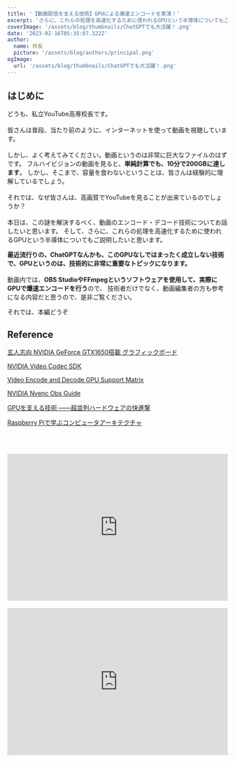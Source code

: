 ```yaml
---
title: '【動画配信を支える技術】GPUによる爆速エンコードを実演！'
excerpt: 'さらに、これらの処理を高速化するために使われるGPUという半導体についてもご説明したいと思います。最近流行りの、ChatGPTなんかも、このGPUなしではまったく成立しない技術で、GPUというのは、技術的に非常に重要なトピックになります。'
coverImage: '/assets/blog/thumbnails/ChatGPTでも大活躍！.png'
date: '2023-02-16T05:35:07.322Z'
author:
  name: 校長
  picture: '/assets/blog/authors/principal.png'
ogImage:
  url: '/assets/blog/thumbnails/ChatGPTでも大活躍！.png'
---
```

## はじめに
どうも、私立YouTube高専校長です。
<br/><br/>
皆さんは普段、当たり前のように、インターネットを使って動画を視聴しています。
<br/><br/>
しかし、よく考えてみてください。動画というのは非常に巨大なファイルのはずです。
フルハイビジョンの動画を見ると、**単純計算でも、10分で200GBに達します**。
しかし、そこまで、容量を食わないということは、皆さんは経験的に理解しているでしょう。
<br/><br/>
それでは、なぜ皆さんは、高画質でYouTubeを見ることが出来ているのでしょうか？
<br/><br/>
本日は、この謎を解決するべく、動画のエンコード・デコード技術についてお話したいと思います。
そして、さらに、これらの処理を高速化するために使われるGPUという半導体についてもご説明したいと思います。

**最近流行りの、ChatGPTなんかも、このGPUなしではまったく成立しない技術で、GPUというのは、技術的に非常に重要なトピックになります。**
<br/><br/>
動画内では、**OBS StudioやFFmpegというソフトウェアを使用して、実際にGPUで爆速エンコードを行う**ので、
技術者だけでなく、動画編集者の方も参考になる内容だと思うので、是非ご覧ください。

それでは、本編どうぞ

## Reference

[玄人志向 NVIDIA GeForce GTX1650搭載 グラフィックボード](https://www.amazon.co.jp/%E7%8E%84%E4%BA%BA%E5%BF%97%E5%90%91-GTX1650%E6%90%AD%E8%BC%89-%E3%83%87%E3%83%A5%E3%82%A2%E3%83%AB%E3%83%95%E3%82%A1%E3%83%B3%E3%83%BB%E8%A3%9C%E5%8A%A9%E9%9B%BB%E6%BA%90%E3%81%AA%E3%81%97%E3%83%A2%E3%83%87%E3%83%AB-GF-GTX1650D6-E4GB-DF3/dp/B08PBP1F6Y)

[NVIDIA Video Codec SDK](https://developer.nvidia.com/nvidia-video-codec-sdk)

[Video Encode and Decode GPU Support Matrix](https://developer.nvidia.com/video-encode-and-decode-gpu-support-matrix-new)

[NVIDIA Nvenc Obs Guide](https://www.nvidia.com/en-us/geforce/guides/broadcasting-guide/)

[GPUを支える技術 ――超並列ハードウェアの快進撃](https://www.amazon.co.jp/GPU%E3%82%92%E6%94%AF%E3%81%88%E3%82%8B%E6%8A%80%E8%A1%93-%E2%80%95%E2%80%95%E8%B6%85%E4%B8%A6%E5%88%97%E3%83%8F%E3%83%BC%E3%83%89%E3%82%A6%E3%82%A7%E3%82%A2%E3%81%AE%E5%BF%AB%E9%80%B2%E6%92%83-%E6%8A%80%E8%A1%93%E5%9F%BA%E7%A4%8E-PRESS-plus/dp/477419056X)

[Raspberry Piで学ぶコンピュータアーキテクチャ](https://www.amazon.co.jp/Raspberry-Pi%E3%81%A7%E5%AD%A6%E3%81%B6%E3%82%B3%E3%83%B3%E3%83%94%E3%83%A5%E3%83%BC%E3%82%BF%E3%82%A2%E3%83%BC%E3%82%AD%E3%83%86%E3%82%AF%E3%83%81%E3%83%A3-Make-Eben-Upton/dp/4873118654)

<br/><br/>
<div style="position: relative; height:0px; width: 100%; padding-top: 66.6666%;">
  <iframe src="https://onedrive.live.com/embed?resid=BE72E3BA9ED96E94%211248&amp;authkey=!AHhovNgNGDZTjPs&amp;em=2&amp;wdAr=1.7777777777777777" width="560px" height="315px" frameborder="0" style="position: absolute; top: 0; left: 0; width: 100%; height: 100%;" >これは、<a target="_blank" href="https://office.com/webapps">Office</a> の機能を利用した、<a target="_blank" href="https://office.com">Microsoft Office</a> の埋め込み型のプレゼンテーションです。</iframe>
</div>
<br/>
<div style="position: relative; height:0px; width: 100%; padding-top: 66.6666%;">
  <iframe width="560" height="315" src="https://www.youtube.com/embed/2yntt9svp0g?enablejsapi=1" title="YouTube video player" frameborder="0" style="position: absolute; top: 0; left: 0; width: 100%; height: 100%;" allow="accelerometer; autoplay; clipboard-write; encrypted-media; gyroscope; picture-in-picture; web-share" allowfullscreen></iframe>
</div>